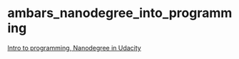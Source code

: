 # ambars_nanodegree_into_programming
[Intro to programming, Nanodegree in Udacity](https://www.udacity.com/course/intro-to-programming-nanodegree--nd000)
